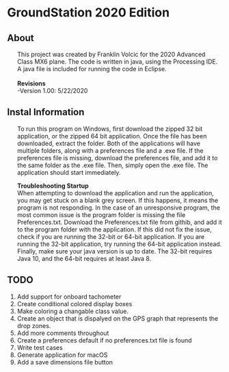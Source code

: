 # GroundStation 2020 Edition

## About
<ul>This project was created by Franklin Volcic for the 2020 Advanced Class MX6 plane. The code is written in java, using the Processing IDE. A java file is included for running the code in Eclipse.<br><br><b>Revisions</b><br></b>
 -Version 1.00: 5/22/2020</ul>

## Instal Information
<ul>To run this program on Windows, first download the zipped 32 bit application, or the zipped 64 bit application. Once the file has been downloaded, extract the folder. Both of the applications will have multiple folders, along with a preferences file and a .exe file. If the preferences file is missing, download the preferences file, and add it to the same folder as the .exe file. Then, simply open the .exe file. The application should start immediately.</ul>
<ul> <strong>Troubleshooting Startup</strong> <br> When attempting to download the application and run the application, you may get stuck on a blank grey screen. If this happens, it means the program is not responding. In the case of an unresponsive program, the most common issue is the program folder is missing the file Preferences.txt. Download the Preferences.txt file from githib, and add it to the program folder with the application. If this did not fix the issue, check if you are running the 32-bit or 64-bit application. If you are running the 32-bit application, try running the 64-bit application instead. Finally, make sure your java version is up to date. The 32-bit requires Java 10, and the 64-bit requires at least Java 8.</ul>

## TODO
<ol>
 <li>Add support for onboard tachometer</li>
 <li>Create conditional colored display boxes</li>
 <li>Make coloring a changable class value.</li>
 <li>Create an object that is dispalyed on the GPS graph that represents the drop zones.</li>
 <li>Add more comments throughout</li>
 <li>Create a preferences default if no preferences.txt file is found</li>
 <li>Write test cases</li>
 <li>Generate application for macOS</li>
 <li>Add a save dimensions file button</li>
</ol>
